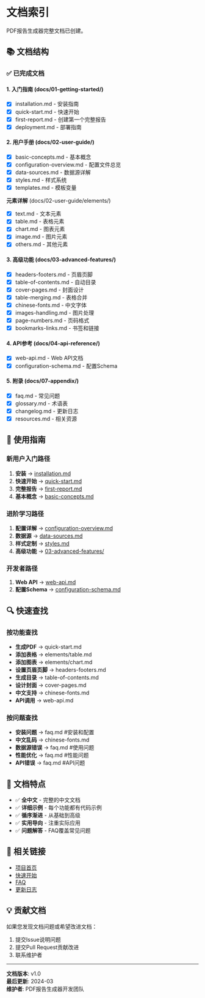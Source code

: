 # 文档索引

PDF报告生成器完整文档已创建。

## 📚 文档结构

### ✅ 已完成文档

#### 1. 入门指南 (docs/01-getting-started/)
- [x] installation.md - 安装指南
- [x] quick-start.md - 快速开始
- [x] first-report.md - 创建第一个完整报告
- [x] deployment.md - 部署指南

#### 2. 用户手册 (docs/02-user-guide/)
- [x] basic-concepts.md - 基本概念
- [x] configuration-overview.md - 配置文件总览
- [x] data-sources.md - 数据源详解
- [x] styles.md - 样式系统
- [x] templates.md - 模板变量

**元素详解** (docs/02-user-guide/elements/)
- [x] text.md - 文本元素
- [x] table.md - 表格元素
- [x] chart.md - 图表元素
- [x] image.md - 图片元素
- [x] others.md - 其他元素

#### 3. 高级功能 (docs/03-advanced-features/)
- [x] headers-footers.md - 页眉页脚
- [x] table-of-contents.md - 自动目录
- [x] cover-pages.md - 封面设计
- [x] table-merging.md - 表格合并
- [x] chinese-fonts.md - 中文字体
- [x] images-handling.md - 图片处理
- [x] page-numbers.md - 页码格式
- [x] bookmarks-links.md - 书签和链接

#### 4. API参考 (docs/04-api-reference/)
- [x] web-api.md - Web API文档
- [x] configuration-schema.md - 配置Schema

#### 5. 附录 (docs/07-appendix/)
- [x] faq.md - 常见问题
- [x] glossary.md - 术语表
- [x] changelog.md - 更新日志
- [x] resources.md - 相关资源

## 📖 使用指南

### 新用户入门路径

1. **安装** → [installation.md](./01-getting-started/installation.md)
2. **快速开始** → [quick-start.md](./01-getting-started/quick-start.md)
3. **完整报告** → [first-report.md](./01-getting-started/first-report.md)
4. **基本概念** → [basic-concepts.md](./02-user-guide/basic-concepts.md)

### 进阶学习路径

1. **配置详解** → [configuration-overview.md](./02-user-guide/configuration-overview.md)
2. **数据源** → [data-sources.md](./02-user-guide/data-sources.md)
3. **样式定制** → [styles.md](./02-user-guide/styles.md)
4. **高级功能** → [03-advanced-features/](./03-advanced-features/)

### 开发者路径

1. **Web API** → [web-api.md](./04-api-reference/web-api.md)
2. **配置Schema** → [configuration-schema.md](./04-api-reference/configuration-schema.md)

## 🔍 快速查找

### 按功能查找

- **生成PDF** → quick-start.md
- **添加表格** → elements/table.md
- **添加图表** → elements/chart.md
- **设置页眉页脚** → headers-footers.md
- **生成目录** → table-of-contents.md
- **设计封面** → cover-pages.md
- **中文支持** → chinese-fonts.md
- **API调用** → web-api.md

### 按问题查找

- **安装问题** → faq.md #安装和配置
- **中文乱码** → chinese-fonts.md
- **数据源错误** → faq.md #使用问题
- **性能优化** → faq.md #性能问题
- **API错误** → faq.md #API问题

## 📝 文档特点

- ✅ **全中文** - 完整的中文文档
- ✅ **详细示例** - 每个功能都有代码示例
- ✅ **循序渐进** - 从基础到高级
- ✅ **实用导向** - 注重实际应用
- ✅ **问题解答** - FAQ覆盖常见问题

## 🔗 相关链接

- [项目首页](../README.md)
- [快速开始](./01-getting-started/quick-start.md)
- [FAQ](./07-appendix/faq.md)
- [更新日志](./07-appendix/changelog.md)

## 💡 贡献文档

如果您发现文档问题或希望改进文档：

1. 提交Issue说明问题
2. 提交Pull Request贡献改进
3. 联系维护者

---

**文档版本**: v1.0  
**最后更新**: 2024-03  
**维护者**: PDF报告生成器开发团队

